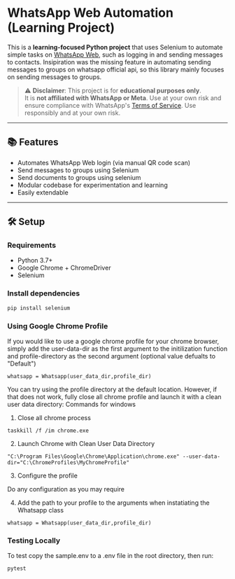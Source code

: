 # WhatsApp Web Automation (Learning Project)

This is a **learning-focused Python project** that uses Selenium to automate simple tasks on [WhatsApp Web](https://web.whatsapp.com/), such as logging in and sending messages to contacts. Insipiration was the missing feature in automating sending messages to groups on whatsapp official api, so this library mainly focuses on sending messages to groups.

> ⚠️ **Disclaimer**: This project is for **educational purposes only**.  
It is **not affiliated with WhatsApp or Meta**.
Use at your own risk and ensure compliance with WhatsApp's [Terms of Service](https://www.whatsapp.com/legal/terms-of-service). 
Use responsibly and at your own risk.   
---

## 📚 Features

- Automates WhatsApp Web login (via manual QR code scan)
- Send messages to groups using Selenium
- Send documents to groups using selenium
- Modular codebase for experimentation and learning
- Easily extendable
---

## 🛠️ Setup

### Requirements
- Python 3.7+
- Google Chrome + ChromeDriver
- Selenium

### Install dependencies

```bash
pip install selenium
```

### Using Google Chrome Profile
If you would like to use a google chrome profile for your chrome browser, simply add the user-data-dir as the first argument to the initilization function and profile-directory as the second argument (optional value defualts to "Default")

```
whatsapp = Whatsapp(user_data_dir,profile_dir)
```
You can try using the profile directory at the default location. However, if that does not work, fully close all chrome profile and launch it with a clean user data directory:
Commands for windows
1. Close all chrome process
```
taskkill /f /im chrome.exe
```
2. Launch Chrome with Clean User Data Directory
```
"C:\Program Files\Google\Chrome\Application\chrome.exe" --user-data-dir="C:\ChromeProfiles\MyChromeProfile"
```
3. Configure the profile

Do any configuration as you may require

4. Add the path to your profile to the arguments when instatiating the Whatsapp class
```
whatsapp = Whatsapp(user_data_dir,profile_dir)
```

### Testing Locally
To test copy the sample.env to a .env file in the root directory, then run: 
```
pytest
``` 